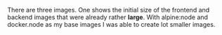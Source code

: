 There are three images. One shows the initial size of the frontend and backend images that were already rather **large**. 
With alpine:node and docker.node as my base images I was able to create lot smaller images. 
